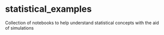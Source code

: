 # statistical_examples
Collection of notebooks to help understand statistical concepts with the aid of simulations
